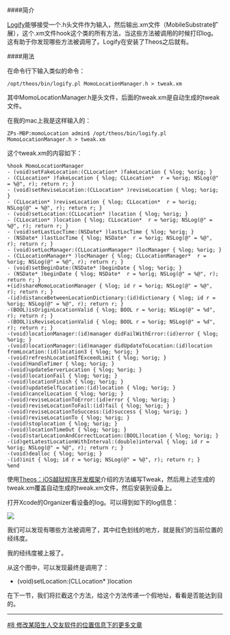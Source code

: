 ####简介

[Logify](http://iphonedevwiki.net/index.php/Logify)能够接受一个.h头文件作为输入，然后输出.xm文件（MobileSubstrate扩展），这个.xm文件hook这个类的所有方法，当这些方法被调用的时候打印log。这有助于你发现哪些方法被调用了。Logify在安装了Theos之后就有。

####用法

在命令行下输入类似的命令：

    /opt/theos/bin/logify.pl MomoLocationManager.h > tweak.xm
    
其中MomoLocationManager.h是头文件，后面的tweak.xm是自动生成的tweak文件。

在我的mac上我是这样输入的：

    ZPs-MBP:momoLocation admin$ /opt/theos/bin/logify.pl MomoLocationManager.h > tweak.xm


这个tweak.xm的内容如下：


    %hook MomoLocationManager
    - (void)setFakeLocation:(CLLocation* )fakeLocation { %log; %orig; }
    - (CLLocation* )fakeLocation { %log; CLLocation*  r = %orig; NSLog(@" = %@", r); return r; }
    - (void)setReviseLocation:(CLLocation* )reviseLocation { %log; %orig; }
    - (CLLocation* )reviseLocation { %log; CLLocation*  r = %orig; NSLog(@" = %@", r); return r; }
    - (void)setLocation:(CLLocation* )location { %log; %orig; }
    - (CLLocation* )location { %log; CLLocation*  r = %orig; NSLog(@" = %@", r); return r; }
    - (void)setLastLocTime:(NSDate* )lastLocTime { %log; %orig; }
    - (NSDate* )lastLocTime { %log; NSDate*  r = %orig; NSLog(@" = %@", r); return r; }
    - (void)setLocManager:(CLLocationManager* )locManager { %log; %orig; }
    - (CLLocationManager* )locManager { %log; CLLocationManager*  r = %orig; NSLog(@" = %@", r); return r; }
    - (void)setBeginDate:(NSDate* )beginDate { %log; %orig; }
    - (NSDate* )beginDate { %log; NSDate*  r = %orig; NSLog(@" = %@", r); return r; }
    +(id)shareMomoLocationManager { %log; id r = %orig; NSLog(@" = %@", r); return r; }
    -(id)distanceBetweenLocationDictionary:(id)dictionary { %log; id r = %orig; NSLog(@" = %@", r); return r; }
    -(BOOL)isOriginLocationValid { %log; BOOL r = %orig; NSLog(@" = %d", r); return r; }
    -(BOOL)isReviseLocationValid { %log; BOOL r = %orig; NSLog(@" = %d", r); return r; }
    -(void)locationManager:(id)manager didFailWithError:(id)error { %log; %orig; }
    -(void)locationManager:(id)manager didUpdateToLocation:(id)location fromLocation:(id)location3 { %log; %orig; }
    -(void)refreshLocationIfExceedLimit { %log; %orig; }
    -(void)HandleTimer { %log; %orig; }
    -(void)updateServerLocation { %log; %orig; }
    -(void)locationFail { %log; %orig; }
    -(void)locationFinish { %log; %orig; }
    -(void)updateSelfLocation:(id)location { %log; %orig; }
    -(void)cancelLocation { %log; %orig; }
    -(void)reviseLocationToError:(id)error { %log; %orig; }
    -(void)reviseLocationToFail:(id)fail { %log; %orig; }
    -(void)reviseLocationToSuccess:(id)success { %log; %orig; }
    -(void)reviseLocationTo { %log; %orig; }
    -(void)stoplocation { %log; %orig; }
    -(void)locationTimeOut { %log; %orig; }
    -(void)starLocationAndCorrectLocation:(BOOL)location { %log; %orig; }
    -(id)getLatestLocationWithInterval:(double)interval { %log; id r = %orig; NSLog(@" = %@", r); return r; }
    -(void)dealloc { %log; %orig; }
    -(id)init { %log; id r = %orig; NSLog(@" = %@", r); return r; }
    %end
    
    
使用[Theos：iOS越狱程序开发框架](http://security.ios-wiki.com/issue-3-6/)介绍的方法编写Tweak，然后用上述生成的tweak.xm覆盖自动生成的tweak.xm文件，然后安装到设备上。

打开Xcode的Organizer看设备的log。可以得到如下的log信息：

![](https://farm6.staticflickr.com/5040/14304842946_43350e8afb_b.jpg)


我们可以发现有哪些方法被调用了，其中红色划线的地方，就是我们的当前位置的经纬度。

我的经纬度被上报了。


从这个图中，可以发现最终是调用了：


   - (void)setLocation:(CLLocation* )location
   
   
在下一节，我们将拦截这个方法，给这个方法传递一个假地址，看看是否能达到目的。




***
[#8 修改某陌生人交友软件的位置信息下的更多文章](http://security.ios-wiki.com/issue-8/)